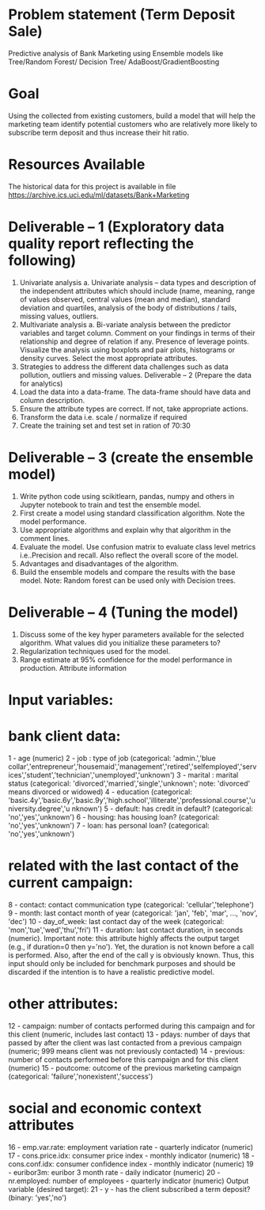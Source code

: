 # Problem statement (Term Deposit Sale)
Predictive analysis of Bank Marketing using Ensemble models like Tree/Random Forest/ Decision Tree/ AdaBoost/GradientBoosting

# Goal
Using the collected from existing customers, build a model that will help the marketing team
identify potential customers who are relatively more likely to subscribe term deposit and thus
increase their hit ratio.

# Resources Available
The historical data for this project is available in file https://archive.ics.uci.edu/ml/datasets/Bank+Marketing

# Deliverable – 1 (Exploratory data quality report reflecting the following)
1. Univariate analysis
a. Univariate analysis – data types and description of the independent attributes
which should include (name, meaning, range of values observed, central values
(mean and median), standard deviation and quartiles, analysis of the body of
distributions / tails, missing values, outliers.
2. Multivariate analysis
a. Bi-variate analysis between the predictor variables and target column. Comment
on your findings in terms of their relationship and degree of relation if any.
Presence of leverage points. Visualize the analysis using boxplots and pair plots,
histograms or density curves. Select the most appropriate attributes.
3. Strategies to address the different data challenges such as data pollution, outliers and
missing values.
Deliverable – 2 (Prepare the data for analytics)
1. Load the data into a data-frame. The data-frame should have data and column
description.
2. Ensure the attribute types are correct. If not, take appropriate actions.
3. Transform the data i.e. scale / normalize if required
4. Create the training set and test set in ration of 70:30

# Deliverable – 3 (create the ensemble model)
1. Write python code using scikitlearn, pandas, numpy and others in Jupyter notebook to
train and test the ensemble model.
2. First create a model using standard classification algorithm. Note the model
performance.
3. Use appropriate algorithms and explain why that algorithm in the comment lines.
4. Evaluate the model. Use confusion matrix to evaluate class level metrics i.e..Precision
and recall. Also reflect the overall score of the model.
5. Advantages and disadvantages of the algorithm.
6. Build the ensemble models and compare the results with the base model. Note:
Random forest can be used only with Decision trees. 

# Deliverable – 4 (Tuning the model)
1. Discuss some of the key hyper parameters available for the selected algorithm. What
values did you initialize these parameters to?
2. Regularization techniques used for the model.
3. Range estimate at 95% confidence for the model performance in production.
Attribute information

# Input variables:

# bank client data:
1 - age (numeric)
2 - job : type of job (categorical: 'admin.','blue
collar','entrepreneur','housemaid','management','retired','selfemployed','services','student','technician','unemployed','unknown')
3 - marital : marital status (categorical: 'divorced','married','single','unknown'; note: 'divorced'
means divorced or widowed)
4 - education (categorical:
'basic.4y','basic.6y','basic.9y','high.school','illiterate','professional.course','university.degree','u
nknown')
5 - default: has credit in default? (categorical: 'no','yes','unknown')
6 - housing: has housing loan? (categorical: 'no','yes','unknown')
7 - loan: has personal loan? (categorical: 'no','yes','unknown')

# related with the last contact of the current campaign:
8 - contact: contact communication type (categorical: 'cellular','telephone')
9 - month: last contact month of year (categorical: 'jan', 'feb', 'mar', ..., 'nov', 'dec')
10 - day_of_week: last contact day of the week (categorical: 'mon','tue','wed','thu','fri')
11 - duration: last contact duration, in seconds (numeric). Important note: this attribute highly
affects the output target (e.g., if duration=0 then y='no'). Yet, the duration is not known
before a call is performed. Also, after the end of the call y is obviously known. Thus, this
input should only be included for benchmark purposes and should be discarded if the
intention is to have a realistic predictive model.

# other attributes:
12 - campaign: number of contacts performed during this campaign and for this client
(numeric, includes last contact)
13 - pdays: number of days that passed by after the client was last contacted from a previous
campaign (numeric; 999 means client was not previously contacted)
14 - previous: number of contacts performed before this campaign and for this client
(numeric)
15 - poutcome: outcome of the previous marketing campaign (categorical:
'failure','nonexistent','success')

# social and economic context attributes
16 - emp.var.rate: employment variation rate - quarterly indicator (numeric)
17 - cons.price.idx: consumer price index - monthly indicator (numeric)
18 - cons.conf.idx: consumer confidence index - monthly indicator (numeric)
19 - euribor3m: euribor 3 month rate - daily indicator (numeric)
20 - nr.employed: number of employees - quarterly indicator (numeric)
Output variable (desired target):
21 - y - has the client subscribed a term deposit? (binary: 'yes','no')
